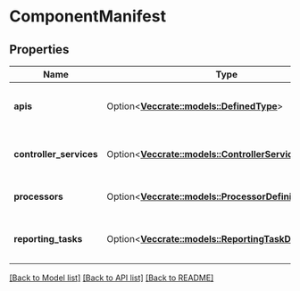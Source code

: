 # ComponentManifest

## Properties

Name | Type | Description | Notes
------------ | ------------- | ------------- | -------------
**apis** | Option<[**Vec<crate::models::DefinedType>**](DefinedType.md)> | Public interfaces defined in this bundle | [optional]
**controller_services** | Option<[**Vec<crate::models::ControllerServiceDefinition>**](ControllerServiceDefinition.md)> | Controller Services provided in this bundle | [optional]
**processors** | Option<[**Vec<crate::models::ProcessorDefinition>**](ProcessorDefinition.md)> | Processors provided in this bundle | [optional]
**reporting_tasks** | Option<[**Vec<crate::models::ReportingTaskDefinition>**](ReportingTaskDefinition.md)> | Reporting Tasks provided in this bundle | [optional]

[[Back to Model list]](../README.md#documentation-for-models) [[Back to API list]](../README.md#documentation-for-api-endpoints) [[Back to README]](../README.md)


